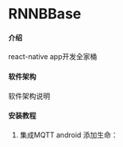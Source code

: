 # RNNBBase

#### 介绍
react-native app开发全家桶

#### 软件架构
软件架构说明


#### 安装教程

1.  集成MQTT
    android  添加生命：<service android:name="org.eclipse.paho.android.service.MqttService" />


